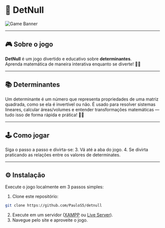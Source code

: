 # 🎲 DetNull

![Game Banner](https://img.shields.io/badge/DetNull-Jogo_de_Determinantes-blue?style=for-the-badge)

---

## 🎮 Sobre o jogo
**DetNull** é um jogo divertido e educativo sobre **determinantes**.  
Aprenda matemática de maneira interativa enquanto se diverte! 🧮✨

---

## 📚 Determinantes
Um determinante é um número que representa propriedades de uma matriz quadrada, como se ela é invertível ou não.
É usado para resolver sistemas lineares, calcular áreas/volumes e entender transformações matemáticas — tudo isso de forma rápida e prática! 🧮✨

---

## 🕹️ Como jogar
Siga o passo a passo e divirta-se:
3. Vá até a aba do jogo.
4. Se divirta praticando as relações entre os valores de determinates.

---

## ⚙️ Instalação
Execute o jogo localmente em 3 passos simples:
1. Clone este repositório:  
```bash
git clone https://github.com/PauloS5/detnull
```
2. Execute em um servidor ([XAMPP](http://localhost/detnull/) ou [Live Server](http://127.0.0.1:5500/)).
3. Navegue pelo site e aproveite o jogo.
